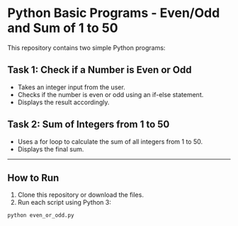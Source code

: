 # Python Basic Programs - Even/Odd and Sum of 1 to 50

This repository contains two simple Python programs:

## Task 1: Check if a Number is Even or Odd
- Takes an integer input from the user.
- Checks if the number is even or odd using an if-else statement.
- Displays the result accordingly.

## Task 2: Sum of Integers from 1 to 50
- Uses a for loop to calculate the sum of all integers from 1 to 50.
- Displays the final sum.

---

## How to Run

1. Clone this repository or download the files.
2. Run each script using Python 3:

```bash
python even_or_odd.py
